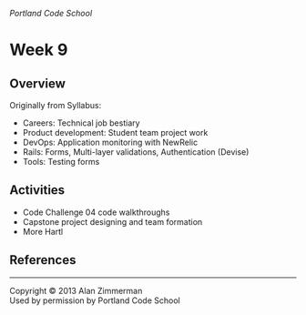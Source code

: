 *Portland Code School*
# Week 9

## Overview 

Originally from Syllabus:
* Careers: Technical job bestiary
* Product development: Student team project work
* DevOps: Application monitoring with NewRelic
* Rails: Forms, Multi-layer validations, Authentication (Devise) 
* Tools: Testing forms




## Activities

* Code Challenge 04 code walkthroughs
* Capstone project designing and team formation
* More Hartl


## References



<hr />
Copyright © 2013 Alan Zimmerman <br />
Used by permission by Portland Code School